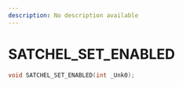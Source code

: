 ```yaml
---
description: No description available 
---
```


# SATCHEL_SET_ENABLED

```cpp
void SATCHEL_SET_ENABLED(int _Unk0);
```
